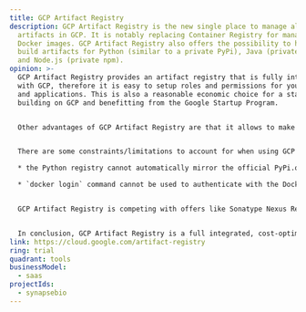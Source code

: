 ```yaml
---
title: GCP Artifact Registry
description: GCP Artifact Registry is the new single place to manage all build
  artifacts in GCP. It is notably replacing Container Registry for managing
  Docker images. GCP Artifact Registry also offers the possibility to handle
  build artifacts for Python (similar to a private PyPi), Java (private Maven)
  and Node.js (private npm).
opinion: >-
  GCP Artifact Registry provides an artifact registry that is fully integrated
  with GCP, therefore it is easy to setup roles and permissions for your users
  and applications. This is also a reasonable economic choice for a startup
  building on GCP and benefitting from the Google Startup Program.


  Other advantages of GCP Artifact Registry are that it allows to make artifacts available by region and to provide access based on company security policy. Also, different registries can be created for different purposes (dev vs prod). It also provides security vulnerabilities scans for images stored in the Docker registry.


  There are some constraints/limitations to account for when using GCP Artifact Registry:

  * the Python registry cannot automatically mirror the official PyPi.org (like other private PyPi servers allow to). However, this could be considered a good practice on a security point of view.

  * `docker login` command cannot be used to authenticate with the Docker registry. This could require some adjustments in CI scripts if migrating from a previous solution that was using it.


  GCP Artifact Registry is competing with offers like Sonatype Nexus Repository (which handle a lot more kind of binary repositories), Github Packages or Gitlab Packages and Registries. However, when building a solution in GCP, using those alternatives offers could bring additional cost and additional operating issues (like providing the credentials to retrieve the image when deploying an image in CloudRun for example). 


  In conclusion, GCP Artifact Registry is a full integrated, cost-optimized alternative for a startup building a GCP solution, especially if it benefits from the Google Startup Program.
link: https://cloud.google.com/artifact-registry
ring: trial
quadrant: tools
businessModel:
  - saas
projectIds:
  - synapsebio
---
```

